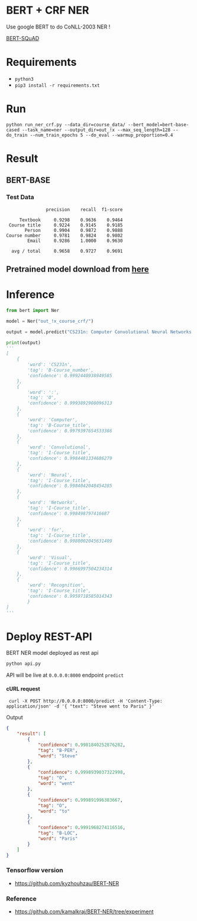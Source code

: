 # BERT + CRF NER

Use google BERT to do CoNLL-2003 NER !

[BERT-SQuAD](https://github.com/kamalkraj/BERT-SQuAD)


# Requirements

-  `python3`
- `pip3 install -r requirements.txt`

# Run

`python run_ner_crf.py --data_dir=course_data/ --bert_model=bert-base-cased --task_name=ner --output_dir=out_!x --max_seq_length=128 --do_train --num_train_epochs 5 --do_eval --warmup_proportion=0.4`


# Result

## BERT-BASE

### Test Data
```
               precision    recall  f1-score

     Textbook     0.9298    0.9636    0.9464
 Course title     0.9224    0.9145    0.9185
       Person     0.9904    0.9872    0.9888
Course number     0.9781    0.9824    0.9802
        Email     0.9286    1.0000    0.9630

  avg / total     0.9658    0.9727    0.9691
```
## Pretrained model download from [here](https://drive.google.com/file/d/1u3Bk96yeP01l_0TEt_HK4_fZwcy2W7-a/view?usp=sharing)

# Inference

```python
from bert import Ner

model = Ner("out_!x_course_crf/")

output = model.predict("CS231n: Computer Convolutional Neural Networks for Visual Recognition")

print(output)
'''
[
    {
        'word': 'CS231n',
        'tag': 'B-Course_number',
        'confidence': 0.9992440938949585
    },
    {
        'word': ':',
        'tag': 'O',
        'confidence': 0.9993892908096313
    },
    {
        'word': 'Computer',
        'tag': 'B-Course_title',
        'confidence': 0.9979397654533386
    },
    {
        'word': 'Convolutional',
        'tag': 'I-Course_title',
        'confidence': 0.9984481334686279
    },
    {
        'word': 'Neural',
        'tag': 'I-Course_title',
        'confidence': 0.9984042048454285
    },
    {
        'word': 'Networks',
        'tag': 'I-Course_title',
        'confidence': 0.998498797416687
    },
    {
        'word': 'for',
        'tag': 'I-Course_title',
        'confidence': 0.9980002045631409
    },
    {
        'word': 'Visual',
        'tag': 'I-Course_title',
        'confidence': 0.9966997504234314
    },
    {
        'word': 'Recognition',
        'tag': 'I-Course_title',
        'confidence': 0.9959718585014343
        }
]
'''
```

# Deploy REST-API
BERT NER model deployed as rest api
```bash
python api.py
```
API will be live at `0.0.0.0:8000` endpoint `predict`
#### cURL request
` curl -X POST http://0.0.0.0:8000/predict -H 'Content-Type: application/json' -d '{ "text": "Steve went to Paris" }'`

Output
```json
{
    "result": [
        {
            "confidence": 0.9981840252876282,
            "tag": "B-PER",
            "word": "Steve"
        },
        {
            "confidence": 0.9998939037322998,
            "tag": "O",
            "word": "went"
        },
        {
            "confidence": 0.999891996383667,
            "tag": "O",
            "word": "to"
        },
        {
            "confidence": 0.9991968274116516,
            "tag": "B-LOC",
            "word": "Paris"
        }
    ]
}
```


### Tensorflow version

- https://github.com/kyzhouhzau/BERT-NER

### Reference

- https://github.com/kamalkraj/BERT-NER/tree/experiment
